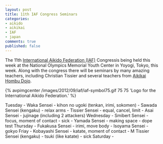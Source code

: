 ```yaml
---
layout: post
title: 11th IAF Congress Seminars
categories:
- aikido
- aikikai
- IAF
- japan
comments: true
published: false
---
```

The 11th [International Aikido Federation (IAF)](http://aikido-international.org/) Congressis being held this week at the National Olympics Memorial Youth Center in Yoyogi, Tokyo, this week. Along with the congress there will be seminars by many amazing teachers, including Christian Tissier and several teachers from [Aikikai Hombu Dojo](http://www.aikikai.or.jp/).

{% avpimgcenter /images/2012/09/iaf/iaf-symbol75.gif 75 75 'Logo for the International Aikido Federation.' %}

Tuesday
	- Waka Sensei - kihon no ugoki (tenkan, irimi, sokomen)
	- Sawada Sensei (kengaku) - relax arms
	- Tissier Sensei - equal, cancel, limit
	- Asai Sensei - jujinage (including 2 attackers)
Wednesday
	- Smibert Sensei - focus, moment of contact
	- sick
	- Yamada Sensei - making space
	- dope test
Thursday
	- Fukakusa Sensei - irimi, move body
	- Isoyama Sensei - gokyo
Friay
	- Kobayashi Sensei - katate, moment of contact
	- M Tissier Sensei (kengaku) - tsuki (like katate)
	- sick
Saturday
	-
